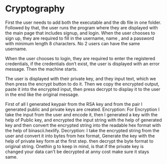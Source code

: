 # Cryptography

First the user needs to add both the executable and the db file in one folder. Followed by that, the user runs the program where they are displayed with the main page that includes signup, and login. When the user chooses to sign up, they are required to fill in the username, name , and a password with minimum length 8 characters. No 2 users can have the same username.

When the user chooses to login, they are required to enter the registered credentials, if the credentials don’t exist, the user is displayed with an error message. Then the machine starts.

The user is displayed with their private key, and they input text, which we then press the encrypt button to do it. Then we copy the encrypted output, paste it into the encrypted input, then press decrypt to display it to the user in the end like the original message. 


First of all I generated keypair from the RSA key and from the pair I generated public and private keys are created. Encryption: For Encryption I take the input from the user and encode it, then I generated a key with the help of Public key, and encrypted the input string with the help of generated key and then convert the encrypted string into the readable  hex format with the help of binascii.hexlify. Decryption: I take the encrypted string from the user and convert it into bytes from hex format, Generate the key with the help of private key form at the first step. then decrypt the byte format to original string. Onethin g to keep in mind, is that if the private key is changed your data can't be decrypted at anny cost make sure it stays same.

